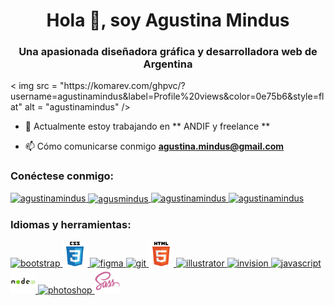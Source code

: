 <h1 align = "center"> Hola 👋, soy Agustina Mindus </h1>
<h3 align = "center"> Una apasionada diseñadora gráfica y desarrolladora web de Argentina </h3>

<p align = "left"> < img src = "https://komarev.com/ghpvc/?username=agustinamindus&label=Profile%20views&color=0e75b6&style=flat" alt = "agustinamindus" /> </p>

- 🔭 Actualmente estoy trabajando en ** ANDIF y freelance **

- 📫 Cómo comunicarse conmigo **agustina.mindus@gmail.com**

<h3 align = "left"> Conéctese conmigo: </h3>
<p align = "left">
<a href = "https : //linkedin.com/in/agustinamindus "target =" blank "> <img align =" center "src =" https: //raw.githubusercontent.com / rahuldkjain / github-profile-readme-generator / master / src / images / icons / Social / linked-in-alt.svg "alt =" agustinamindus "height =" 30 "width =" 40 "/> </ a >
<a href="https://instagram.com/agusmindus" target="blank"> <img align = "center" src = "https://raw.githubusercontent.com/rahuldkjain/github-profile-readme-generator /master/src/images/icons/Social/instagram.svg "alt =" agusmindus "height =" 30 "width =" 40 "/> </a>
<a href =" https://www.behance.net / agustinamindus "target =" blank "> <img align =" center "src =" https://raw.githubusercontent.com/rahuldkjain/github-profile-readme-generator/master/src/images/icons/Social/behance .svg "alt =" agustinamindus "height =" 30 "width =" 40 "/> </a>
<a href="/agustinamindus" target="blank"> <img align =" center "src =" https: //raw.githubusercontent.com / rahuldkjain / github-profile-readme-generator / master / src / images / icons / Social / rss.svg "alt =" agustinamindus "height =" 30 "width =" 40 "/> </a>
</ p >

<h3 align = "left"> Idiomas y herramientas: </h3>
<p align = "left"> <a href="https://getbootstrap.com" target="_blank"> <img src = "https://raw.githubusercontent.com/devicons/devicon/master/icons/ bootstrap / bootstrap-plain-wordmark.svg "alt =" bootstrap "width =" 40 "height =" 40 "/> </a> <a href =" https://www.w3schools.com/css/ "objetivo = "_ blank"> <img src = "https://raw.githubusercontent.com/devicons/devicon/master/icons/css3/css3-original-wordmark.svg" alt = "css3" width = "40" height = "40" /> </a> <a href="https://www.figma.com/" target="_blank"> <img src = "https://www.vectorlogo.zone/logos/figma/ figma-icon.svg "alt = "figma" width = "40" height = "40" /> </a> <a href="https://git-scm.com/" target="_blank"> <img src = "https: //www.vectorlogo.zone/logos/git-scm/git-scm-icon.svg "alt =" git "width =" 40 "height =" 40 "/> </a> <a href =" https: //www.w3.org/html/ "target =" _ blank "> <img src =" https://raw.githubusercontent.com/devicons/devicon/master/icons/html5/html5-original-wordmark.svg " alt = "html5" width = "40" height = "40" /> </a> <a href="https://www.adobe.com/in/products/illustrator.html" target="_blank"> <img src = "https: //www.vectorlogo.zone / logos / adobe_illustrator / adobe_illustrator-icon.svg "alt =" illustrator "width =" 40 "height =" 40 "/> </a> <a href =" https://www.invisionapp.com/ "target = "_ blank"> <img src = "https://www.vectorlogo.zone/logos/invisionapp/invisionapp-icon.svg" alt = "invision" width = "40" height = "40" /> </ a > <a href="https://developer.mozilla.org/en-US/docs/Web/JavaScript" target="_blank"> <img src = "https://raw.githubusercontent.com/devicons/devicon /master/icons/javascript/javascript-original.svg "alt =" javascript "width =" 40 "height =" 40 "/> </a> <a href =" https: // nodejs.org "target =" _ blank "> <img src =" https://raw.githubusercontent.com/devicons/devicon/master/icons/nodejs/nodejs-original-wordmark.svg "alt =" nodejs "width =" 40 "height =" 40 "/> </a> <a href="https://www.photoshop.com/en" target="_blank"> <img src =" https://raw.githubusercontent.com/ devicons / devicon / master / icons / photoshop / photoshop-line.svg "alt =" photoshop "width =" 40 "height =" 40 "/> </a> <a href =" https: // sass-lang. com "target =" _ blank "> <img src =" https://raw.githubusercontent.com/devicons/devicon/master/icons/sass/sass-original.svg "alt =" sass "width =" 40 "de altura = "40 "/> </a> </p>
